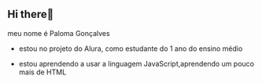## Hi there🖤

meu nome é Paloma Gonçalves 

- estou no projeto do Alura, como estudante do 1 ano do ensino médio

- estou aprendendo a usar a linguagem JavaScript,aprendendo um pouco mais de HTML

